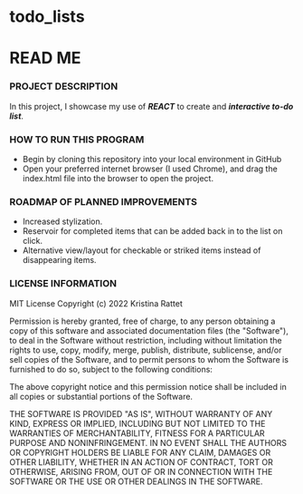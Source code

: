 # todo_lists

<!DOCTYPE html>

<h1>READ ME</h1>

<h3>PROJECT DESCRIPTION</h3>
<p>In this project, I showcase my use of <i><b>REACT</b></i> to create and <i><b>interactive to-do list</i></b>.</p>

<h3>HOW TO RUN THIS PROGRAM</h3>
<ul>
<li>Begin by cloning this repository into your local environment in GitHub</li>
<li>Open your preferred internet browser (I used Chrome), and drag the index.html file into the browser to open the project.</li>
</ul>

<h3>ROADMAP OF PLANNED IMPROVEMENTS</h3>
<ul>
<li>Increased stylization.</li>
<li>Reservoir for completed items that can be added back in to the list on click.</li>
<li>Alternative view/layout for checkable or striked items instead of disappearing items.</li>
</ul>

<h3>LICENSE INFORMATION</h3>
MIT License
Copyright (c) 2022 Kristina Rattet

Permission is hereby granted, free of charge, to any person obtaining a copy of this software and associated documentation files (the "Software"), to deal in the Software without restriction, including without limitation the rights to use, copy, modify, merge, publish, distribute, sublicense, and/or sell copies of the Software, and to permit persons to whom the Software is furnished to do so, subject to the following conditions:

The above copyright notice and this permission notice shall be included in all copies or substantial portions of the Software.

THE SOFTWARE IS PROVIDED "AS IS", WITHOUT WARRANTY OF ANY KIND, EXPRESS OR IMPLIED, INCLUDING BUT NOT LIMITED TO THE WARRANTIES OF MERCHANTABILITY, FITNESS FOR A PARTICULAR PURPOSE AND NONINFRINGEMENT. IN NO EVENT SHALL THE
AUTHORS OR COPYRIGHT HOLDERS BE LIABLE FOR ANY CLAIM, DAMAGES OR OTHER LIABILITY, WHETHER IN AN ACTION OF CONTRACT, TORT OR OTHERWISE, ARISING FROM, OUT OF OR IN CONNECTION WITH THE SOFTWARE OR THE USE OR OTHER DEALINGS IN THE SOFTWARE.

